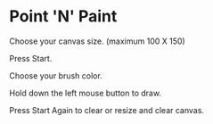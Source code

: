 # Point 'N' Paint

Choose your canvas size. (maximum 100 X 150)

Press Start.

Choose your brush color.

Hold down the left mouse button to draw.

Press Start Again to clear or resize and clear canvas.

